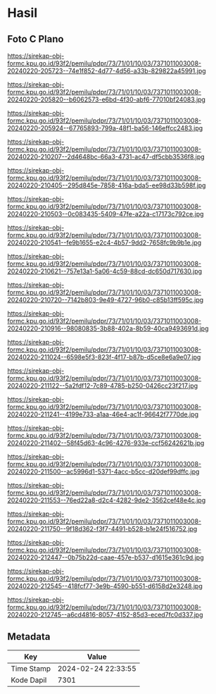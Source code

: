 # Hasil

## Foto C Plano

https://sirekap-obj-formc.kpu.go.id/93f2/pemilu/pdpr/73/71/01/10/03/7371011003008-20240220-205723--74e1f852-4d77-4d56-a33b-829822a45991.jpg

https://sirekap-obj-formc.kpu.go.id/93f2/pemilu/pdpr/73/71/01/10/03/7371011003008-20240220-205820--b6062573-e6bd-4f30-abf6-77010bf24083.jpg

https://sirekap-obj-formc.kpu.go.id/93f2/pemilu/pdpr/73/71/01/10/03/7371011003008-20240220-205924--67765893-799a-48f1-ba56-146effcc2483.jpg

https://sirekap-obj-formc.kpu.go.id/93f2/pemilu/pdpr/73/71/01/10/03/7371011003008-20240220-210207--2d4648bc-66a3-4731-ac47-df5cbb3536f8.jpg

https://sirekap-obj-formc.kpu.go.id/93f2/pemilu/pdpr/73/71/01/10/03/7371011003008-20240220-210405--295d845e-7858-416a-bda5-ee98d33b598f.jpg

https://sirekap-obj-formc.kpu.go.id/93f2/pemilu/pdpr/73/71/01/10/03/7371011003008-20240220-210503--0c083435-5409-47fe-a22a-c17173c792ce.jpg

https://sirekap-obj-formc.kpu.go.id/93f2/pemilu/pdpr/73/71/01/10/03/7371011003008-20240220-210541--fe9b1655-e2c4-4b57-9dd2-7658fc9b9b1e.jpg

https://sirekap-obj-formc.kpu.go.id/93f2/pemilu/pdpr/73/71/01/10/03/7371011003008-20240220-210621--757e13a1-5a06-4c59-88cd-dc650d717630.jpg

https://sirekap-obj-formc.kpu.go.id/93f2/pemilu/pdpr/73/71/01/10/03/7371011003008-20240220-210720--7142b803-9e49-4727-96b0-c85b13ff595c.jpg

https://sirekap-obj-formc.kpu.go.id/93f2/pemilu/pdpr/73/71/01/10/03/7371011003008-20240220-210916--98080835-3b88-402a-8b59-40ca9493691d.jpg

https://sirekap-obj-formc.kpu.go.id/93f2/pemilu/pdpr/73/71/01/10/03/7371011003008-20240220-211024--6598e5f3-823f-4f17-b87b-d5ce8e6a9e07.jpg

https://sirekap-obj-formc.kpu.go.id/93f2/pemilu/pdpr/73/71/01/10/03/7371011003008-20240220-211122--5a2fdf12-7c89-4785-b250-0426cc23f217.jpg

https://sirekap-obj-formc.kpu.go.id/93f2/pemilu/pdpr/73/71/01/10/03/7371011003008-20240220-211241--4199e733-a1aa-46e4-ac1f-96642f7770de.jpg

https://sirekap-obj-formc.kpu.go.id/93f2/pemilu/pdpr/73/71/01/10/03/7371011003008-20240220-211402--58f45d63-4c96-4276-933e-ccf56242621b.jpg

https://sirekap-obj-formc.kpu.go.id/93f2/pemilu/pdpr/73/71/01/10/03/7371011003008-20240220-211500--ac5996d1-5371-4acc-b5cc-d20def99dffc.jpg

https://sirekap-obj-formc.kpu.go.id/93f2/pemilu/pdpr/73/71/01/10/03/7371011003008-20240220-211553--76ed22a8-d2c4-4282-9de2-3562cef48e4c.jpg

https://sirekap-obj-formc.kpu.go.id/93f2/pemilu/pdpr/73/71/01/10/03/7371011003008-20240220-211750--9f18d362-f3f7-4491-b528-b1e24f516752.jpg

https://sirekap-obj-formc.kpu.go.id/93f2/pemilu/pdpr/73/71/01/10/03/7371011003008-20240220-212447--0b75b22d-caae-457e-b537-d1615e361c9d.jpg

https://sirekap-obj-formc.kpu.go.id/93f2/pemilu/pdpr/73/71/01/10/03/7371011003008-20240220-212545--418fcf77-3e9b-4590-b551-d6158d2e3248.jpg

https://sirekap-obj-formc.kpu.go.id/93f2/pemilu/pdpr/73/71/01/10/03/7371011003008-20240220-212745--a6cd4816-8057-4152-85d3-eced7fc0d337.jpg


## Metadata

| Key        | Value               |
| ---------- | ------------------- |
| Time Stamp | 2024-02-24 22:33:55 |
| Kode Dapil | 7301                |



